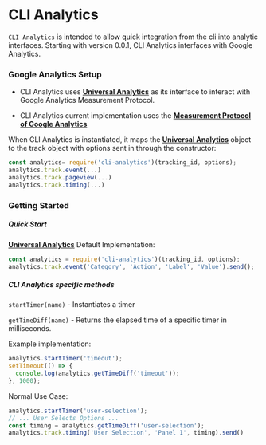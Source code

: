 # CLI Analytics

`CLI Analytics` is intended to allow quick integration from the cli into analytic interfaces. Starting with version 0.0.1, CLI Analytics interfaces with Google Analytics.

### Google Analytics Setup
- CLI Analytics uses **[Universal Analytics](https://www.npmjs.com/package/universal-analytics])** as its interface to interact with Google Analytics Measurement Protocol.

- CLI Analytics current implementation uses the **[Measurement Protocol of Google Analytics](https://developers.google.com/analytics/devguides/collection/protocol/v1/)**

When CLI Analytics is instantiated, it maps the **[Universal Analytics](https://www.npmjs.com/package/universal-analytics])** object to the track object with options sent in through the constructor:

```js
const analytics= require('cli-analytics')(tracking_id, options);
analytics.track.event(...)
analytics.track.pageview(...)
analytics.track.timing(...)
```


### Getting Started


##### Quick Start

**[Universal Analytics](https://www.npmjs.com/package/universal-analytics])** Default Implementation:

```js  
const analytics = require('cli-analytics')(tracking_id, options);
analytics.track.event('Category', 'Action', 'Label', 'Value').send();
```

##### CLI Analytics specific methods

`startTimer(name)` - Instantiates a timer

`getTimeDiff(name)` - Returns the elapsed time of a specific timer in milliseconds.

Example implementation:

```js
analytics.startTimer('timeout');
setTimeout(() => {
  console.log(analytics.getTimeDiff('timeout'));
}, 1000);
```

Normal Use Case:

```js
analytics.startTimer('user-selection');
// ... User Selects Options ...
const timing = analytics.getTimeDiff('user-selection');
analytics.track.timing('User Selection', 'Panel 1', timing).send()
```
